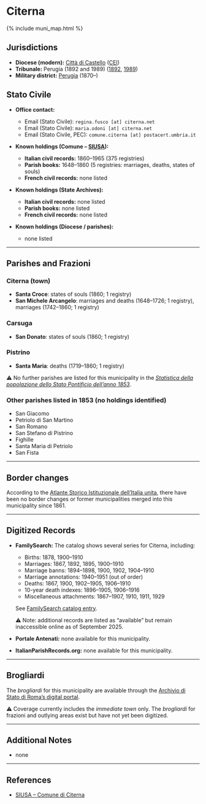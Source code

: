 # Citerna

{% include muni_map.html %}

## Jurisdictions

* **Diocese (modern):** [Città di Castello](../dio/castello.md) ([CEI](https://www.chiesacattolica.it/annuario-cei/ricerca-parrocchie/))
* **Tribunale:** Perugia (1892 and 1989) ([1892](https://www.google.it/books/edition/Bollettino_ufficiale_del_Ministero_di_gr/kRXd4t5fK-0C?hl=en&gbpv=1&pg=PA457&printsec=frontcover), [1989](https://www.google.it/books/edition/Gazzetta_ufficiale_della_Repubblica_ital/-Z6nogg-qMQC?hl=en&gbpv=1&pg=RA8-PA38&printsec=frontcover))
* **Military district:** [Perugia](../mil/perugia.md) (1870–)

## Stato Civile

* **Office contact:**

  * Email (Stato Civile): `regina.fusco [at] citerna.net`
  * Email (Stato Civile): `maria.odoni [at] citerna.net`
  * Email (Stato Civile, PEC): `comune.citerna [at] postacert.umbria.it`

* **Known holdings (Comune – [SIUSA](https://siusa-archivi.cultura.gov.it/cgi-bin/siusa/pagina.pl?TipoPag=comparc&Chiave=311707)):**

  * **Italian civil records:** 1860–1965 (375 registries)
  * **Parish books:** 1648–1860 (5 registries: marriages, deaths, states of souls)
  * **French civil records:** none listed

* **Known holdings (State Archives):**

  * **Italian civil records:** none listed
  * **Parish books:** none listed
  * **French civil records:** none listed

* **Known holdings (Diocese / parishes):**

  * none listed

---

## Parishes and Frazioni

### Citerna (town)

* **Santa Croce**: states of souls (1860; 1 registry)
* **San Michele Arcangelo**: marriages and deaths (1648–1726; 1 registry), marriages (1742–1860; 1 registry)

### Carsuga

* **San Donato**: states of souls (1860; 1 registry)

### Pistrino

* **Santa Maria**: deaths (1719–1860; 1 registry)

⚠️ No further parishes are listed for this municipality in the *[Statistica della popolazione dello Stato Pontificio dell’anno 1853](https://www.google.it/books/edition/Statistics_della_popolazione_dello_Stato/v6dCAQAAMAAJ)*.

### Other parishes listed in 1853 (no holdings identified)

* San Giacomo
* Petriolo di San Martino
* San Romano
* San Stefano di Pistrino
* Fighille
* Santa Maria di Petriolo
* San Fista

---

## Border changes

According to the [Atlante Storico Istituzionale dell’Italia unita](http://dati.san.beniculturali.it/asi/local/), there have been no border changes or former municipalities merged into this municipality since 1861.

---

## Digitized Records

* **FamilySearch:** The catalog shows several series for Citerna, including:

  * Births: 1878, 1900–1910
  * Marriages: 1867, 1892, 1895, 1900–1910
  * Marriage banns: 1894–1898, 1900, 1902, 1904–1910
  * Marriage annotations: 1940–1951 (out of order)
  * Deaths: 1867, 1900, 1902–1905, 1906–1910
  * 10-year death indexes: 1896–1905, 1906–1916
  * Miscellaneous attachments: 1867–1907, 1910, 1911, 1929

  See [FamilySearch catalog entry](https://www.familysearch.org/en/search/catalog/834438).

  ⚠️ Note: additional records are listed as “available” but remain inaccessible online as of September 2025.

* **Portale Antenati:** none available for this municipality.

* **ItalianParishRecords.org:** none available for this municipality.

---

## Brogliardi

The *brogliardi* for this municipality are available through the [Archivio di Stato di Roma’s digital portal](https://imagoarchiviodistatoroma.cultura.gov.it/Gregoriano/s_brogliardi.php?Provincia=Perugia&Denominazione=Citerna).

⚠️ Coverage currently includes the *immediate town* only. The *brogliardi* for frazioni and outlying areas exist but have not yet been digitized.

---

## Additional Notes

* none

---

## References

* [SIUSA – Comune di Citerna](https://siusa-archivi.cultura.gov.it/cgi-bin/siusa/pagina.pl?TipoPag=comparc&Chiave=311707)
